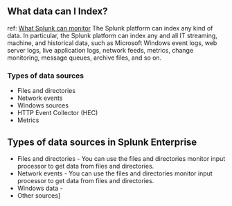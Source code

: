 ## What data can I Index?
ref: [What Splunk can monitor](https://docs.splunk.com/Documentation/Splunk/9.4.0/Data/WhatSplunkcanmonitor)
The Splunk platform can index any kind of data. In particular, the Splunk platform can index any and all IT streaming, machine, and historical data, such as Microsoft Windows event logs, web server logs, live application logs, network feeds, metrics, change monitoring, message queues, archive files, and so on.
### Types of data sources
- Files and directories
- Network events
- Windows sources
- HTTP Event Collector (HEC)
- Metrics
## Types of data sources in Splunk Enterprise
- Files and directories - You can use the files and directories monitor input processor to get data from files and directories.
- Network events - You can use the files and directories monitor input processor to get data from files and directories.
- Windows data - 
- Other sources]

